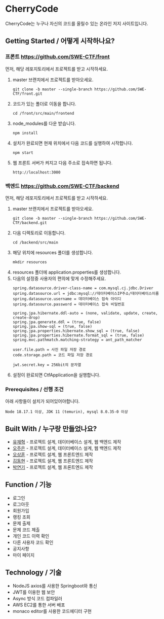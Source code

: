 # CherryCode


CherryCode는 누구나 자신의 코드를 올릴수 있는 온라인 저지 사이트입니다.

## Getting Started / 어떻게 시작하나요?

### 프론트 <https://github.com/SWE-CTF/front>

먼저, 해당 레포지토리에서 프로젝트를 받고 시작하세요.

1. master 브랜치에서 프로젝트를 받아오세요.
   ```
   git clone -b master --single-branch https://github.com/SWE-CTF/front.git
   ```
2. 코드가 있는 폴더로 이동을 합니다.
   ```
   cd /front/src/main/frontend
   ```
3. node_modules를 다운 받습니다.
   ```
   npm install
   ```
4. 설치가 완료되면 현재 위치에서 다음 코드를 실행하여 시작합니다.
   ```
   npm start
   ```
5. 웹 프론트 서버가 켜지고 다음 주소로 접속하면 됩니다.
   ```
   http://localhost:3000
   ```

### 백엔드 <https://github.com/SWE-CTF/backend>

먼저, 해당 레포지토리에서 프로젝트를 받고 시작하세요.

1. master 브랜치에서 프로젝트를 받아오세요.
   ```
   git clone -b master --single-branch https://github.com/SWE-CTF/backend.git
   ```
2. 다음 디렉토리로 이동합니다.
   ```
   cd /backend/src/main
   ```
3. 해당 위치에 resources 폴더를 생성합니다.
   ```
   mkdir resources
   ```
4. resources 폴더에 application.properties를 생성합니다.
5. 다음의 설정중 사용자의 편의에 맞게 수정해주세요.
   ```
   spring.datasource.driver-class-name = com.mysql.cj.jdbc.Driver
   spring.datasource.url = jdbc:mysql://데이터베이스IP주소/데이터베이스이름
   spring.datasource.username = 데이터베이스 접속 아이디
   spring.datasource.password = 데이터베이스 접속 비밀번호

   spring.jpa.hibernate.ddl-auto = (none, validate, update, create, create-drop)
   spring.jpa.generate.ddl = (true, false)
   spring.jpa.show-sql = (true, false)
   spring.jpa.properties.hibernate.show_sql = (true, false)
   spring.jpa.properties.hibernate.format_sql = (true, false)
   spring.mvc.pathmatch.matching-strategy = ant_path_matcher

   user.file.path = 사진 파일 저장 경로
   code.storage.path = 코드 파일 저장 경로

   jwt.secret.key = 256bit의 문자열
   ```
6. 설정이 완료되면 CtfApplication을 실행합니다.


### Prerequisites / 선행 조건

아래 사항들이 설치가 되어있어야합니다.

```
Node 18.17.1 이상, JDK 11 (temurin), mysql 8.0.35-0 이상
```


## Built With / 누구랑 만들었나요?

* [유재혁](https://github.com/Evon00) - 프로젝트 설계, 데이터베이스 설계, 웹 백엔드 제작
* [오주은](https://github.com/zoouniak) - 프로젝트 설계, 데이터베이스 설계, 웹 백엔드 제작
* [오상훈](https://github.com/OhSSangHoon) - 프로젝트 설계, 웹 프론트엔드 제작
* [김동현](https://github.com/1s0m0rph1sm) - 프로젝트 설계, 웹 프론트엔드 제작
* [박연기](https://github.com/yeongipark) - 프로젝트 설계, 웹 프론트엔드 제작

## Function / 기능
+ 로그인
+ 로그아웃
+ 회원가입
+ 랭킹 조회
+ 문제 출제
+ 문제 코드 제출
+ 개인 코드 이력 확인
+ 다른 사용자 코드 확인
+ 공지사항
+ 마이 페이지

## Technology / 기술

+ NodeJS axios를 사용한 Springboot와 통신
+ JWT를 이용한 웹 보안
+ Async 방식 코드 컴파일러
+ AWS EC2를 통한 서버 배포
+ monaco editor를 사용한 코드에디터 구현

